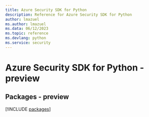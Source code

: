 ```yaml
---
title: Azure Security SDK for Python
description: Reference for Azure Security SDK for Python
author: lmazuel
ms.author: lmazuel
ms.data: 06/12/2023
ms.topic: reference
ms.devlang: python
ms.service: security
---
```

# Azure Security SDK for Python - preview
## Packages - preview
[!INCLUDE [packages](security-index.md)]